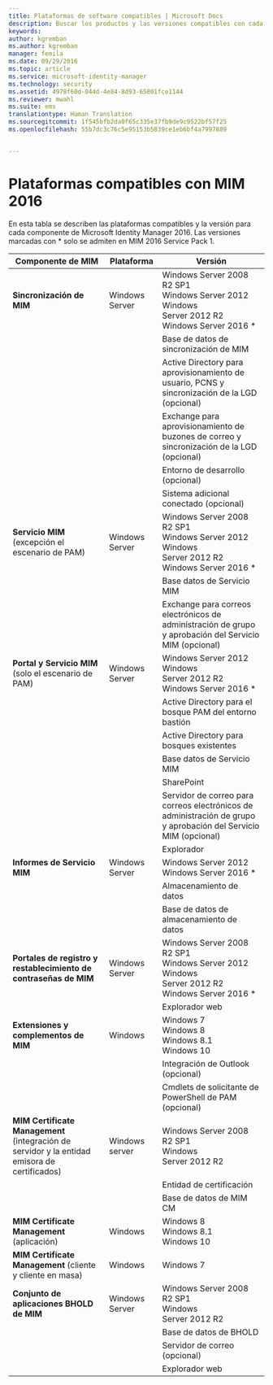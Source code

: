 ```yaml
---
title: Plataformas de software compatibles | Microsoft Docs
description: Buscar los productos y las versiones compatibles con cada uno de los componentes de MIM 2016
keywords: 
author: kgremban
ms.author: kgremban
manager: femila
ms.date: 09/29/2016
ms.topic: article
ms.service: microsoft-identity-manager
ms.technology: security
ms.assetid: 4978f60d-044d-4e84-8d93-65801fce1144
ms.reviewer: mwahl
ms.suite: ems
translationtype: Human Translation
ms.sourcegitcommit: 1f545bfb2da0f65c335e37fb9de9c9522bf57f25
ms.openlocfilehash: 55b7dc3c76c5e95153b5839ce1eb6bf4a7997889


---
```


# <a name="supported-platforms-for-mim-2016"></a>Plataformas compatibles con MIM 2016

En esta tabla se describen las plataformas compatibles y la versión para cada componente de Microsoft Identity Manager 2016. Las versiones marcadas con * solo se admiten en MIM 2016 Service Pack 1.


| **Componente de MIM** | **Plataforma** | **Versión** |
|-------------------|--------------|-------------|
| **Sincronización de MIM** | Windows Server | Windows Server 2008 R2 SP1<br/>Windows Server 2012<br/>Windows Server 2012 R2<br/>Windows Server 2016 * |
|| | Base de datos de sincronización de MIM | SQL Server 2008 R2 SP3<br/>SQL Server 2012 SP2<br/>SQL Server 2014 SP1 <br/> SQL Server 2016 * |
|| | Active Directory para aprovisionamiento de usuario, PCNS y sincronización de la LGD (opcional)|Windows Server 2008 R2 SP1<br/>Windows Server 2012<br/>Windows Server 2012 R2 <br/> Windows Server 2016 * |
|| | Exchange para aprovisionamiento de buzones de correo y sincronización de la LGD (opcional)|Exchange Server 2007 SP3<br/>Exchange Server 2010 SP3<br/>Exchange Server 2013 SP1 |
|| | Entorno de desarrollo (opcional) | Visual Studio 2012<br/>Visual Studio 2013 |
|| | Sistema adicional conectado (opcional) | Servicios de dominio de Active Directory<br/>Active Directory<br/>Lightweight Directory Services<br/>SQL Server 2000 o posterior<br/>SharePoint Server 2013<br/> SharePoint Server 2016 * <br/> Otros productos de terceros |
| **Servicio MIM** (excepción el escenario de PAM) | Windows Server | Windows Server 2008 R2 SP1<br/>Windows Server 2012<br/>Windows Server 2012 R2 <br/> Windows Server 2016 * |
|| | Base datos de Servicio MIM | SQL Server 2008 R2 SP3<br/>SQL Server 2012 SP2<br/>SQL Server 2014 SP1 <br/> SQL Server 2016 * |
|| | Exchange para correos electrónicos de administración de grupo y aprobación del Servicio MIM (opcional) | Exchange Server 2007 SP3 (con la consola de administración de Exchange instalada)<br/>Exchange Server 2010 SP3<br/>Exchange Server 2013 SP1 <br/> Exchange Server 2016 * <br/> Exchange Online * |
| **Portal y Servicio MIM** (solo el escenario de PAM)| Windows Server | Windows Server 2012<br/>Windows Server 2012 R2 <br/> Windows Server 2016 * |
|| | Active Directory para el bosque PAM del entorno bastión | Windows Server 2012 R2 <br/> Windows Server 2016 * |
|| | Active Directory para bosques existentes | Windows Server 2008 <br/> Windows Server 2008 R2 * <br/> Windows Server 2012 * <br/> Windows Server 2012 R2 * <br/> Windows Server 2016 * |
|| | Base datos de Servicio MIM | SQL Server 2008 R2 SP3<br/>SQL Server 2012 SP2<br/>SQL Server 2014 SP1 <br/> SQL Server 2016 * |
|| | SharePoint | SharePoint Foundation 2010<br/>SharePoint Foundation 2013 SP1 <br/> SharePoint 2016 * |
|| | Servidor de correo para correos electrónicos de administración de grupo y aprobación del Servicio MIM (opcional) | Exchange Server 2007 SP3 (con la consola de administración de Exchange instalada)<br/>Exchange Server 2010 SP3<br/>Exchange Server 2013 SP1 <br/> Exchange Server 2016 * <br/> Exchange Online * |
|| | Explorador | Todos los exploradores principales |
| **Informes de Servicio MIM** | Windows Server | Windows Server 2012 <br/> Windows Server 2016 * |
|| | Almacenamiento de datos | System Center 2012 Service Manager SP1 |
|| | Base de datos de almacenamiento de datos | SQL Server 2008 R2 SP3<br/>SQL Server 2012 SP2 |
| **Portales de registro y restablecimiento de contraseñas de MIM** | Windows Server | Windows Server 2008 R2 SP1<br/>Windows Server 2012<br/>Windows Server 2012 R2 <br/> Windows Server 2016 * |
|| | Explorador web | Todos los exploradores principales |
| **Extensiones y complementos de MIM** | Windows | Windows 7<br/>Windows 8<br/>Windows 8.1<br/>Windows 10 |
|| | Integración de Outlook (opcional) | Outlook 2007 SP2<br/>Outlook 2010<br/>Outlook 2013 <br/> Outlook 2016 (en Windows 10) * |
|| | Cmdlets de solicitante de PowerShell de PAM (opcional) | Windows 8.1<br/>Windows 10 |
| **MIM Certificate Management** (integración de servidor y la entidad emisora de certificados) | Windows server | Windows Server 2008 R2 SP1<br/>Windows Server 2012 R2 |
|| | Entidad de certificación | Windows Server 2008 R2 SP1<br/>Windows Server 2012<br/>Windows Server 2012 R2 |
|| | Base de datos de MIM CM | SQL Server 2008 R2 SP3<br/>SQL Server 2012 SP2<br/>SQL Server 2014 SP1 |
| **MIM Certificate Management** (aplicación) | Windows | Windows 8<br/>Windows 8.1<br/>Windows 10 |
| **MIM Certificate Management** (cliente y cliente en masa) | Windows | Windows 7 |
| **Conjunto de aplicaciones BHOLD de MIM** | Windows Server | Windows Server 2008 R2 SP1<br/>Windows Server 2012 R2 |
|| | Base de datos de BHOLD | SQL Server 2008 R2 SP3<br/>SQL Server 2012 SP2 <br/> SQL Server 2014 * |
|| | Servidor de correo (opcional) | Exchange Server 2007 SP3<br/>Exchange Server 2010 SP3<br/>Exchange Server 2013 SP1 |
|| | Explorador web | Internet Explorer 7, 8, 9, 10 u 11 con Silverlight |



<!--HONumber=Nov16_HO2-->


